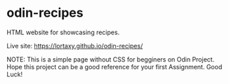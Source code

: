 # odin-recipes

HTML website for showcasing recipes.

Live site: https://lortaxy.github.io/odin-recipes/

NOTE: This is a simple page without CSS for begginers on Odin Project. Hope this project can be a good reference for your first Assignment. Good Luck!